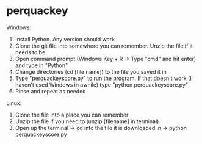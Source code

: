 # perquackey

Windows:
1. Install Python. Any version should work
2. Clone the git file into somewhere you can remember. Unzip the file if it needs to be
3. Open command prompt (Windows Key + R -> Type "cmd" and hit enter) and type in "Python"
4. Change directories (cd [file name]) to the file you saved it in
5. Type "perquackeyscore.py" to run the program. If that doesn't work (I haven't used Windows in awhile) type "python perquackeyscore.py"
6. Rinse and repeat as needed

Linux:
1. Clone the file into a place you can remember
2. Unzip the file if you need to (unzip [filename] in terminal)
3. Open up the terminal -> cd into the file it is downloaded in -> python perquackeyscore.py

